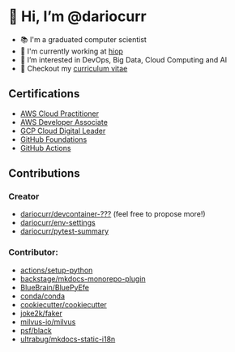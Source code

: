 # 👋 Hi, I’m @dariocurr

-   :books: I'm a graduated computer scientist
-   :office: I'm currently working at [hiop](https://hiop.io/)
-   👀 I’m interested in DevOps, Big Data, Cloud Computing and AI
-   :memo: Checkout my [curriculum vitae](https://dariocurr.github.io/)

## Certifications

- [AWS Cloud Practitioner](https://www.credly.com/badges/33614ca6-2f0d-456b-87e9-bf8b8591cbf8/public_url)
- [AWS Developer Associate](https://www.credly.com/badges/e9b6c64c-2175-4345-950b-6331fd88af43/public_url)
- [GCP Cloud Digital Leader](https://www.credly.com/badges/0f158c45-adb0-4ac9-9d5f-0039649e4808/public_url)
- [GitHub Foundations](https://www.credly.com/badges/0f59d53a-1ecb-4f6f-8a84-96fa3cb55965/public_url)
- [GitHub Actions](https://www.credly.com/badges/6da40853-2bc6-4738-887e-8710a10e7a29/public_url)

## Contributions

### Creator
-   [dariocurr/devcontainer-???](https://github.com/dariocurr?tab=repositories&q=devcontainer) (feel free to propose more!)
-   [dariocurr/env-settings](https://github.com/dariocurr/env-settings)
-   [dariocurr/pytest-summary](https://github.com/dariocurr/pytest-summary)

### Contributor:
-   [actions/setup-python](https://github.com/actions/setup-python)
-   [backstage/mkdocs-monorepo-plugin](https://github.com/backstage/mkdocs-monorepo-plugin)
-   [BlueBrain/BluePyEfe](https://github.com/BlueBrain/BluePyEfe)
-   [conda/conda](https://github.com/conda/conda)
-   [cookiecutter/cookiecutter](https://github.com/cookiecutter/cookiecutter)
-   [joke2k/faker](https://github.com/joke2k/faker)
-   [milvus-io/milvus](https://github.com/milvus-io/milvus)
-   [psf/black](https://github.com/psf/black)
-   [ultrabug/mkdocs-static-i18n](https://github.com/ultrabug/mkdocs-static-i18n)
